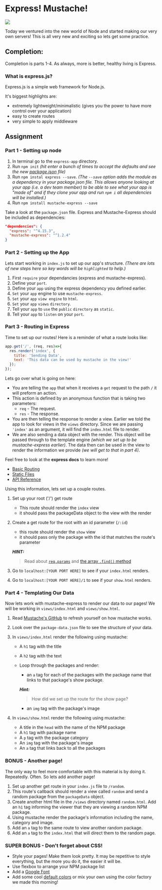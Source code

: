 # Express! Mustache!

![](https://media.giphy.com/media/UXlE9tMhPaJJC/giphy.gif)

Today we ventured into the new world of Node and started making our very own servers! This is all very new and exciting so lets get some practice.

## Completion:
Completion is parts 1-4. As always, more is better, healthy living is Express.

### What is express.js?

Express.js is a simple web framework for Node.js.

It's biggest highlights are:

- extremely lightweight/minimalistic (gives you the power to have more control over your application)
- easy to create routes
- very simple to apply middleware

## Assignment

### Part 1 - Setting up node

1. In terminal go to the `express-app` directory.
2. Run `npm init` _(hit enter a bunch of times to accept the defaults and see the new [package.json](https://docs.npmjs.com/cli/init) file)_
3. Run `npm instal express --save`. _(The `--save` option adds the module as a dependency in your package.json file. This allows anyone looking at your app (i.e. a dev team member) to be able to see what your app is "made of" and if they clone your app and run `npm i` all dependencies will be installed.)_
4. Run `npm install mustache-express --save`

Take a look at the `package.json` file. Express and Mustache-Express should be included as dependencies:

```json
"dependencies": {
  "express": "^4.15.3",
  "mustache-express": "^1.2.4"
}
```

### Part 2 - Setting up the App

Lets start working in `index.js` to set up our app's structure. _(There are lots of new steps here so key words will be `highlighted` to help.)_

1. First `require` your dependancies (express and mustache-express).
2. Define your `port`.
3. Define your `app` using the express dependency you defined earlier.
4. `Set` your `app` engine to use `mustache-express`.
5. `Set` your `app` `view engine` to `html`.
6. `Set` your `app` `views` `directory`.
7. Tell your `app` to `use` the `public` `directory` as `static`.
8. Tell your `app` to `listen` on your `port`.

### Part 3 - Routing in Express

Time to set up our routes! Here is a reminder of what a route looks like:
```javascript
app.get('/', (req, res)=>{
  res.render('index', {
    title: 'Sending Data',
    text: 'This data can be used by mustache in the view!'
  });
});
```
Lets go over what is going on here:

- You are telling the `app` that when it receives a `get` request to the path `/` it will preform an action.
- This action is defined by an anonymous function that is taking two parameters:
    - `req` - The request.
    - `res` - The response.
- You are then telling the response to render a view. Earlier we told the app to look for views in the `views` directory. Since we are passing `'index'` as an argument, it will find the `index.html` file to render.
- We are also sending a data object with the render. This object will be passed through to the template engine _(which we set up to be mustache-express earlier)_. The data then can be used in the view to render the information we provide _(we will get to that in part 4)_.

Feel free to look at the **express docs** to learn more!

- [Basic Routing](https://expressjs.com/en/starter/basic-routing.html)
- [Static Files](https://expressjs.com/en/starter/static-files.html)
- [API Reference](https://expressjs.com/en/4x/api.html)

Using this information, lets set up a couple routes.

1. Set up your root ('/') get route
    - This route should render the `index` view
    - it should pass the packageData object to the view with the render
2. Create a get route for the root with an id parameter (`/:id`)
    - this route should render the `show` view
    - it should pass only the package with the id that matches the route's parameter

    ***HINT:***
    > Read about [`req.params`](https://expressjs.com/en/4x/api.html#req.params) and [the array `.find()` method](https://developer.mozilla.org/en-US/docs/Web/JavaScript/Reference/Global_Objects/Array/find?v=example)

3. Go to `localhost:[YOUR PORT HERE]` to see if your `index.html` renders.
4. Go to `localhost:[YOUR PORT HERE]/1` to see if your `show.html` renders.

### Part 4 - Templating Our Data

Now lets work with mustache-express to render our data to our pages! We will be working in `views/index.html` and `views/show.html`.

1. Read [Mustache's GitHub](https://github.com/janl/mustache.js) to refresh yourself on how mustache works.
2. Look over the `package-data.json` file to see the structure of your data.
3. In `views/index.html` render the following using mustache:
    - A `h1` tag with the title
    - A `h2` tag with the text
    - Loop through the packages and render:
        - an `a` tag for each of the packages with the package name that links to that package's show package.

        ***Hint:***
        > How did we set up the route for the show page?

        - an `img` tag with the package's image

4. In `views/show.html` render the following using mustache:
    - A title in the `head` with the name of the NPM package
    - A `h1` tag with package name
    - A `p` tag with the package category
    - An `img` tag with the package's image
    - An `a` tag that links back to all the packages

### BONUS - Another page!

The only way to feel more comfortable with this material is by doing it. Repeatedly. Often. So lets add another page!

1. Set up another get route in your `index.js` file to `/random`.
2. This route's callback should render a view called `random` and send a random package from the `packageData` object.
3. Create another html file in the `/views` directory named `random.html`. Add an `h1` tag informing the viewer that they are viewing a random NPM package.
4. Using mustache render the package's information including the name, category and image.
5. Add an `a` tag to the same route to view another random package.
6. Add an `a` tag to the `index.html` that will direct them to the random page.

### SUPER BONUS - Don't forget about CSS!

- Style your pages! Make them look pretty. It may be repetitive to style everything, but the more you do it, the easier it will be.
- Use flexbox to arrange your NPM package list
- Add a [Google Font](https://fonts.google.com/)
- Add some cool [default colors](http://htmlcolorcodes.com/color-names/) or mix your own using the color factory we made this morning!
